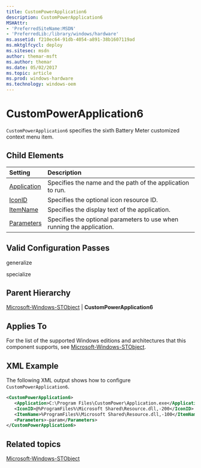 ```yaml
---
title: CustomPowerApplication6
description: CustomPowerApplication6
MSHAttr:
- 'PreferredSiteName:MSDN'
- 'PreferredLib:/library/windows/hardware'
ms.assetid: f210ec64-91db-4054-a891-38b1607119ad
ms.mktglfcycl: deploy
ms.sitesec: msdn
author: themar-msft
ms.author: themar
ms.date: 05/02/2017
ms.topic: article
ms.prod: windows-hardware
ms.technology: windows-oem
---
```

# CustomPowerApplication6

`CustomPowerApplication6` specifies the sixth Battery Meter customized context menu item.

## Child Elements

| Setting                 | Description                                                                           |
|:------------------------|:--------------------------------------------------------------------------------------|
| [Application](microsoft-windows-stobject-custompowerapplication6-application.md) | Specifies the name and the path of the application to run. |
| [IconID](microsoft-windows-stobject-custompowerapplication6-iconid.md) | Specifies the optional icon resource ID. |
| [ItemName](microsoft-windows-stobject-custompowerapplication6-itemname.md) | Specifies the display text of the application. |
| [Parameters](microsoft-windows-stobject-custompowerapplication6-parameters.md) | Specifies the optional parameters to use when running the application. |

## Valid Configuration Passes

generalize

specialize

## Parent Hierarchy

[Microsoft-Windows-STObject](microsoft-windows-stobject.md) | **CustomPowerApplication6**

## Applies To

For the list of the supported Windows editions and architectures that this component supports, see [Microsoft-Windows-STObject](microsoft-windows-stobject.md).

## XML Example

The following XML output shows how to configure `CustomPowerApplication6`.

```XML
<CustomPowerApplication6>
   <Application>C:\Program Files\CustomPower\Application.exe</Application>
   <IconID>@%ProgramFiles%\Microsoft Shared\Resource.dll,-200</IconID>
   <ItemName>%ProgramFiles%\Microsoft Shared\Resource.dll,-100</ItemName>
   <Parameters>-param</Parameters>
</CustomPowerApplication6>
```

## Related topics

[Microsoft-Windows-STObject](microsoft-windows-stobject.md)
